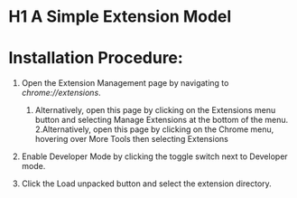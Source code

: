 # H1 A Simple Extension Model

# Installation Procedure:

1. Open the Extension Management page by navigating to *chrome://extensions*.
    1. Alternatively, open this page by clicking on the Extensions menu button and selecting Manage Extensions at the bottom of the menu.
    2.Alternatively, open this page by clicking on the Chrome menu, hovering over More Tools then selecting Extensions
2. Enable Developer Mode by clicking the toggle switch next to Developer mode.

3. Click the Load unpacked button and select the extension directory.

